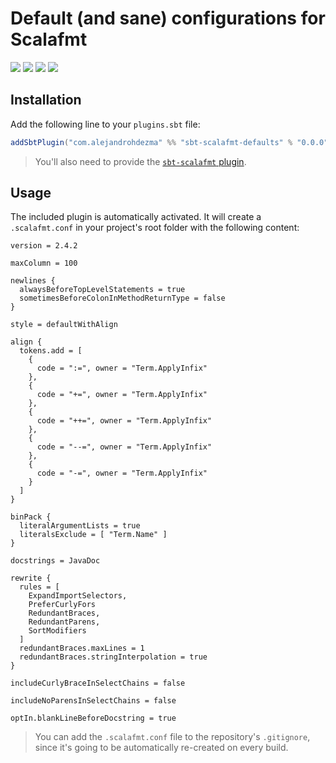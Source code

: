 # Default (and sane) configurations for Scalafmt

[![][github-action-badge]][github-action] [![][maven-badge]][maven] [![][steward-badge]][steward]  [![][mergify-badge]][mergify]

## Installation

Add the following line to your `plugins.sbt` file:

```sbt
addSbtPlugin("com.alejandrohdezma" %% "sbt-scalafmt-defaults" % "0.0.0")
```

> You'll also need to provide the [`sbt-scalafmt` plugin](https://github.com/scalameta/sbt-scalafmt). 

## Usage

The included plugin is automatically activated. It will create a `.scalafmt.conf` in your project's root folder with the following content:

```hocon
version = 2.4.2

maxColumn = 100

newlines {
  alwaysBeforeTopLevelStatements = true
  sometimesBeforeColonInMethodReturnType = false
}

style = defaultWithAlign

align {
  tokens.add = [
    {
      code = ":=", owner = "Term.ApplyInfix"
    },
    {
      code = "+=", owner = "Term.ApplyInfix"
    },
    {
      code = "++=", owner = "Term.ApplyInfix"
    },
    {
      code = "--=", owner = "Term.ApplyInfix"
    },
    {
      code = "-=", owner = "Term.ApplyInfix"
    }
  ]
}

binPack {
  literalArgumentLists = true
  literalsExclude = [ "Term.Name" ]
}

docstrings = JavaDoc

rewrite {
  rules = [
    ExpandImportSelectors,
    PreferCurlyFors
    RedundantBraces,
    RedundantParens,
    SortModifiers
  ]
  redundantBraces.maxLines = 1
  redundantBraces.stringInterpolation = true
}

includeCurlyBraceInSelectChains = false

includeNoParensInSelectChains = false

optIn.blankLineBeforeDocstring = true

```

> You can add the `.scalafmt.conf` file to the repository's `.gitignore`, since it's going to be automatically re-created on every build.

[github-action]: https://github.com/alejandrohdezma/sbt-scalafmt-defaults/actions
[github-action-badge]: https://img.shields.io/endpoint.svg?url=https%3A%2F%2Factions-badge.atrox.dev%2Falejandrohdezma%2Fsbt-scalafmt-defaults%2Fbadge%3Fref%3Dmaster&style=flat

[maven]: https://search.maven.org/search?q=g:%20com.alejandrohdezma%20AND%20a:sbt-scalafmt-defaults
[maven-badge]: https://maven-badges.herokuapp.com/maven-central/com.alejandrohdezma/sbt-scalafmt-defaults/badge.svg?kill_cache=1

[mergify]: https://mergify.io
[mergify-badge]: https://img.shields.io/endpoint.svg?url=https://gh.mergify.io/badges/alejandrohdezma/sbt-scalafmt-defaults&style=flat

[steward]: https://scala-steward.org
[steward-badge]: https://img.shields.io/badge/Scala_Steward-helping-brightgreen.svg?style=flat&logo=data:image/png;base64,iVBORw0KGgoAAAANSUhEUgAAAA4AAAAQCAMAAAARSr4IAAAAVFBMVEUAAACHjojlOy5NWlrKzcYRKjGFjIbp293YycuLa3pYY2LSqql4f3pCUFTgSjNodYRmcXUsPD/NTTbjRS+2jomhgnzNc223cGvZS0HaSD0XLjbaSjElhIr+AAAAAXRSTlMAQObYZgAAAHlJREFUCNdNyosOwyAIhWHAQS1Vt7a77/3fcxxdmv0xwmckutAR1nkm4ggbyEcg/wWmlGLDAA3oL50xi6fk5ffZ3E2E3QfZDCcCN2YtbEWZt+Drc6u6rlqv7Uk0LdKqqr5rk2UCRXOk0vmQKGfc94nOJyQjouF9H/wCc9gECEYfONoAAAAASUVORK5CYII=
